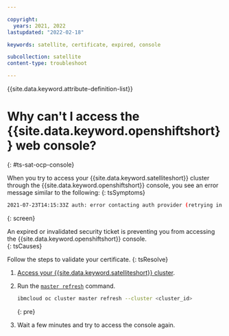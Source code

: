 ```yaml
---

copyright:
  years: 2021, 2022
lastupdated: "2022-02-18"

keywords: satellite, certificate, expired, console

subcollection: satellite
content-type: troubleshoot

---
```


{{site.data.keyword.attribute-definition-list}}

# Why can't I access the {{site.data.keyword.openshiftshort}} web console?
{: #ts-sat-ocp-console}

When you try to access your {{site.data.keyword.satelliteshort}} cluster through the {{site.data.keyword.openshiftshort}} console, you see an error message similar to the following:
{: tsSymptoms}

```sh
2021-07-23T14:15:33Z auth: error contacting auth provider (retrying in 10s): request to OAuth issuer endpoint https://...us-east.satellite.appdomain.cloud:0000/oauth/token failed: Head https://...us-east.satellite.appdomain.cloud:0000: x509: certificate has expired or is not yet valid.
```
{: screen}

An expired or invalidated security ticket is preventing you from accessing the {{site.data.keyword.openshiftshort}} console.  
{: tsCauses}

Follow the steps to validate your certificate.
{: tsResolve}

1. [Access your {{site.data.keyword.satelliteshort}} cluster](/docs/openshift?topic=openshift-access_cluster#access_cluster_sat).

2. Run the [`master refresh`](/docs/openshift?topic=openshift-kubernetes-service-cli#cs_apiserver_refresh) command.

    ```sh
    ibmcloud oc cluster master refresh --cluster <cluster_id>
    ```
    {: pre}

3. Wait a few minutes and try to access the console again.

